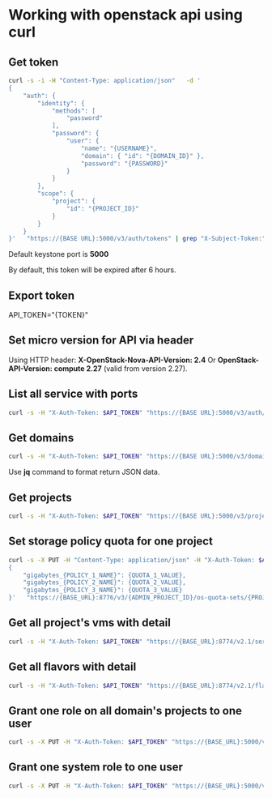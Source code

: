 # Working with openstack api using curl


## Get token
```bash
curl -s -i -H "Content-Type: application/json"   -d '
{
    "auth": {
        "identity": {
            "methods": [
                "password"
            ],
            "password": {
                "user": {
                    "name": "{USERNAME}",
                    "domain": { "id": "{DOMAIN_ID}" },
                    "password": "{PASSWORD}"
                }
            }
        },
        "scope": {
            "project": {
                "id": "{PROJECT_ID}"
            }
        }
    }
}'   "https://{BASE URL}:5000/v3/auth/tokens" | grep "X-Subject-Token:"
```
Default keystone port is **5000**

By default, this token will be expired after 6 hours.
<!--more-->
## Export token
API_TOKEN="{TOKEN}"

## Set micro version for API via header
Using HTTP header: **X-OpenStack-Nova-API-Version: 2.4** Or **OpenStack-API-Version: compute 2.27** (valid from version 2.27).

## List all service with ports
```bash
curl -s -H "X-Auth-Token: $API_TOKEN" "https://{BASE URL}:5000/v3/auth/catalog" | jq '.'
```

## Get domains
```bash
curl -s -H "X-Auth-Token: $API_TOKEN" "https://{BASE URL}:5000/v3/domains" | jq '.'
```
Use **jq** command to format return JSON data.

## Get projects
```bash
curl -s -H "X-Auth-Token: $API_TOKEN" "https://{BASE URL}:5000/v3/projects" | jq '.'
```

## Set storage policy quota for one project
```bash
curl -s -X PUT -H "Content-Type: application/json" -H "X-Auth-Token: $API_TOKEN" -d '
{
    "gigabytes_{POLICY_1_NAME}": {QUOTA_1_VALUE},
    "gigabytes_{POLICY_2_NAME}": {QUOTA_2_VALUE},
    "gigabytes_{POLICY_3_NAME}": {QUOTA_3_VALUE}
}'   "https://{BASE_URL}:8776/v3/{ADMIN_PROJECT_ID}/os-quota-sets/{PROJECT_ID}"
```

## Get all project's vms with detail
```bash
curl -s -H "X-Auth-Token: $API_TOKEN" "https://{BASE_URL}:8774/v2.1/servers/detail" | jq '.'
```

## Get all flavors with detail
```bash
curl -s -H "X-Auth-Token: $API_TOKEN" "https://{BASE_URL}:8774/v2.1/flavors/detail" | jq '.'
```

## Grant one role on all domain's projects to one user
```bash
curl -s -X PUT -H "X-Auth-Token: $API_TOKEN" "https://{BASE_URL}:5000/v3/OS-INHERIT/domains/{DOMAIN_ID}/users/{USER_ID}/roles/{ROLE_ID}/inherited_to_projects" | jq '.'
```

## Grant one system role to one user
```bash
curl -s -X PUT -H "X-Auth-Token: $API_TOKEN" "https://{BASE_URL}:5000/v3/system/users/{USER_ID}/roles/{SYSTEM_ROLE_ID}" | jq '.'
```

